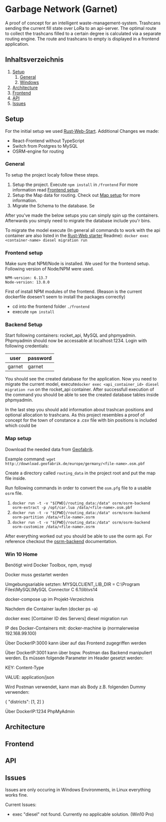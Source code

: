 

# Garbage Network (Garnet)
A proof of concept for an intelligent waste-management-system. Trashcans sending the current fill state over LoRa to an api-server. The optimal route to collect the trashcans filled to a certain degree is calculated via a separate routing engine. The route and trashcans to empty is displayed in a frontend application.



## Inhaltsverzeichnis

1. [Setup](#Setup)
    1. [General](#General)
    2. [Windows](#Windows)
2. [Architecture](#Architecture)
3. [Frontend](./frontend/README.md)
4. [API](./api_server/README.md)
5. [Issues](#Issues)


## Setup

For the initial setup we used [Rust-Web-Start](#https://github.com/ghotiphud/rust-web-starter). 
Additional Changes we made:
- React-Frontend without TypeScript
- Switch from Postgres to MySQL
- OSRM-engine for routing


### General
To setup the project localy follow these steps.

1. Setup the project. Execute `npm install` in `/frontend` For more information read [Frontend setup](#Frontend-setup)
2. Setup the Map data for routing. Check out [Map setup](#Map-setup) for more information.
3. Migrate the Schema to the database. Se

After you've made the below setups you can simply spin up the containers. Afterwards you simply need to migrate the database include you'r bins.

To migrate the model execute (In general all commands to work with the api container are also listed in the [Rust-Web starter](https://github.com/ghotiphud/rust-web-starter) Readme):
`docker exec <container-name> diesel migration run`


### Frontend setup

Make sure that NPM/Node is installed. We used for the frontend setup.
Following version of Node/NPM were used.

```
NPM-version: 6.13.7
Node-version: 13.0.0
```

First of install NPM modules of the frontend. (Reason is the current dockerfile doesen't seem to install the packages correctly)

- cd into the frontend folder `./frontend`
- execute `npm install`

### Backend Setup
Start following containers: rocket_api, MySQL and phpmyadmin. Phpmyadmin should now be accessable at localhost:1234.
Login with following credentials:


| user | password
| ---   | ---
| garnet | garnet


You should see the created database for the application.
Now you need to migrate the current model, execute`docker exec <api_container_id> diesel migration run` on the rocket_api container. After successfull execution of the command you should be able to see the created database tables inside phpmyadmin.

In the last step you should add information about trashcan positions and optional allocation to trashcans.
As this project resembles a proof of concept for the town of constance a .csv file with bin positions is included which could be 




### Map setup

Download the needed data from [Geofabrik](#Geofabrik).

Example command: `wget http://download.geofabrik.de/europe/germany/<file-name>.osm.pbf`

Create a directory called `routing_data` in the project root and put the map file inside.

Run following commands in order to convert the `osm.pfg` file to a usable `osrm` file. 

1. `docker run -t -v "${PWD}/routing_data:/data" osrm/osrm-backend osrm-extract -p /opt/car.lua /data/<file-name>.osm.pbf`
2. `docker run -t -v "${PWD}/routing_data:/data" osrm/osrm-backend osrm-partition /data/<file-name>.osrm`
3. `docker run -t -v "${PWD}/routing_data:/data" osrm/osrm-backend osrm-customize /data/<file-name>.osrm`

After everything worked out you should be able to use the osrm api. For reference checkout the [osrm-backend](https://hub.docker.com/r/osrm/osrm-backend/) documentation.




### Win 10 Home

Benötigt wird Docker Toolbox, npm, mysql

Docker muss gestartet werden

Umgebungsariable setzten: MYSQLCLIENT_LIB_DIR = C:\Program Files\MySQL\MySQL Connector C 6.1\lib\vs14

docker-compose up im Projekt-Verzeichnis

Nachdem die Container laufen (docker ps -a)

docker exec [Container ID des Servers] diesel migration run

IP des Docker-Containers mit: docker-machine ip (normalerweise 192.168.99.100)

Über DockerIP:3000 kann über auf das Frontend zugegriffen werden

Über DockerIP:3001 kann über bspw. Postman das Backend manipuliert werden. Es müssen folgende Parameter im
Header gesetzt werden:

KEY: Content-Type

VALUE: application/json

Wird Postman verwendet, kann man als Body z.B. folgenden Dummy verwenden:

{
    "districts": [1, 2]
}

Über DockerIP:1234 PhpMyAdmin

## Architecture


## Frontend



## API



## Issues

Issues are only occuring in Windows Environments, in Linux everything works fine.

Current Issues:

- exec "diesel" not found. Currently no applicable solution. (Win10 Pro)
